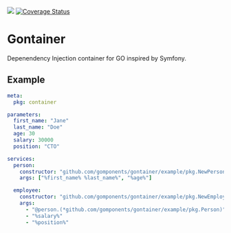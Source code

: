 ![](https://github.com/actions/hello-world/workflows/Greet%20Everyone/badge.svg?branch=master)
[![Coverage Status](https://coveralls.io/repos/github/gomponents/gontainer/badge.svg?branch=master)](https://coveralls.io/github/gomponents/gontainer?branch=master)

# Gontainer

Depenendency Injection container for GO inspired by Symfony.

## Example

```yaml
meta:
  pkg: container

parameters:
  first_name: "Jane"
  last_name: "Doe"
  age: 30
  salary: 30000
  position: "CTO"

services:
  person:
    constructor: "github.com/gomponents/gontainer/example/pkg.NewPerson"
    args: ["%first_name% %last_name%", "%age%"]

  employee:
    constructor: "github.com/gomponents/gontainer/example/pkg.NewEmployee"
    args:
      - "@person.(*github.com/gomponents/gontainer/example/pkg.Person)"
      - "%salary%"
      - "%position%"
```
